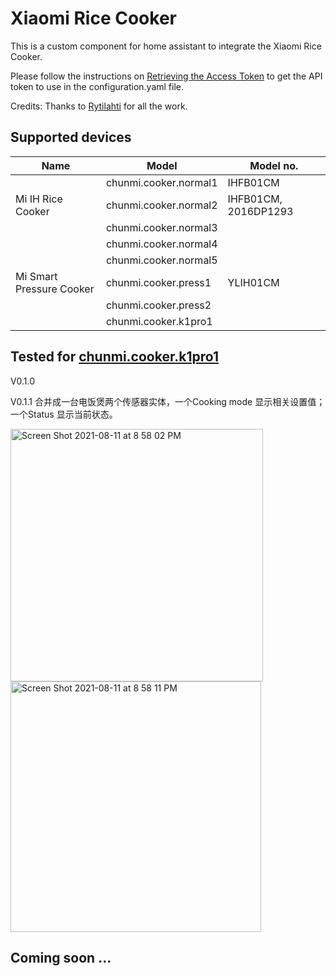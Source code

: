 # Xiaomi Rice Cooker

This is a custom component for home assistant to integrate the Xiaomi Rice Cooker.

Please follow the instructions on [Retrieving the Access Token](https://home-assistant.io/components/xiaomi/#retrieving-the-access-token) to get the API token to use in the configuration.yaml file.

Credits: Thanks to [Rytilahti](https://github.com/rytilahti/python-miio) for all the work.

## Supported devices



| Name                     | Model                 | Model no.            |
| ------------------------ | --------------------- | -------------------- |
|                          | chunmi.cooker.normal1 | IHFB01CM             |
| Mi IH Rice Cooker        | chunmi.cooker.normal2 | IHFB01CM, 2016DP1293 |
|                          | chunmi.cooker.normal3 |                      |
|                          | chunmi.cooker.normal4 |                      |
|                          | chunmi.cooker.normal5 |                      |
| Mi Smart Pressure Cooker | chunmi.cooker.press1  | YLIH01CM             |
|                          | chunmi.cooker.press2  |                      |
|                          | chunmi.cooker.k1pro1  |                      |

## Tested for [chunmi.cooker.k1pro1](https://www.mi.com/buy/detail?product_id=9530&cfrom=search)

V0.1.0



V0.1.1 合并成一台电饭煲两个传感器实体，一个Cooking mode 显示相关设置值；一个Status 显示当前状态。

<img width="404" alt="Screen Shot 2021-08-11 at 8 58 02 PM" src="https://user-images.githubusercontent.com/28720993/129057682-3c83988c-7dfe-4749-b7a9-3b98276e9db8.png">
<img width="401" alt="Screen Shot 2021-08-11 at 8 58 11 PM" src="https://user-images.githubusercontent.com/28720993/129057715-c3459876-34db-4240-a0e7-3ef80abb972b.png">




## Coming soon ... 
